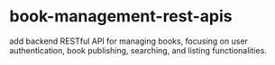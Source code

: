 # book-management-rest-apis
add backend RESTful API for managing books, focusing on user authentication, book publishing, searching, and listing functionalities.
